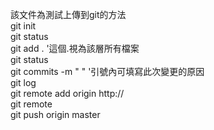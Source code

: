 該文件為測試上傳到git的方法  
git init  
git status  
git add . '這個.視為該層所有檔案  
git status  
git commits -m " " '引號內可填寫此次變更的原因  
git log  
git remote add origin http://  
git remote  
git push origin master  
